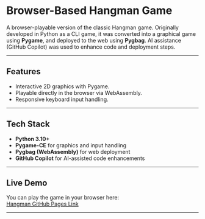 # Browser-Based Hangman Game

A browser-playable version of the classic Hangman game. Originally developed in Python as a CLI game, it was converted into a graphical game using **Pygame**, and deployed to the web using **Pygbag**. AI assistance (GitHub Copilot) was used to enhance code and deployment steps.

---

## Features

- Interactive 2D graphics with Pygame.
- Playable directly in the browser via WebAssembly.
- Responsive keyboard input handling.

---

## Tech Stack

- **Python 3.10+**
- **Pygame-CE** for graphics and input handling
- **Pygbag (WebAssembly)** for web deployment
- **GitHub Copilot** for AI-assisted code enhancements

---

## Live Demo

You can play the game in your browser here:  
[Hangman GitHub Pages Link](https://gauthamt1008.github.io/Hangman/)

---
